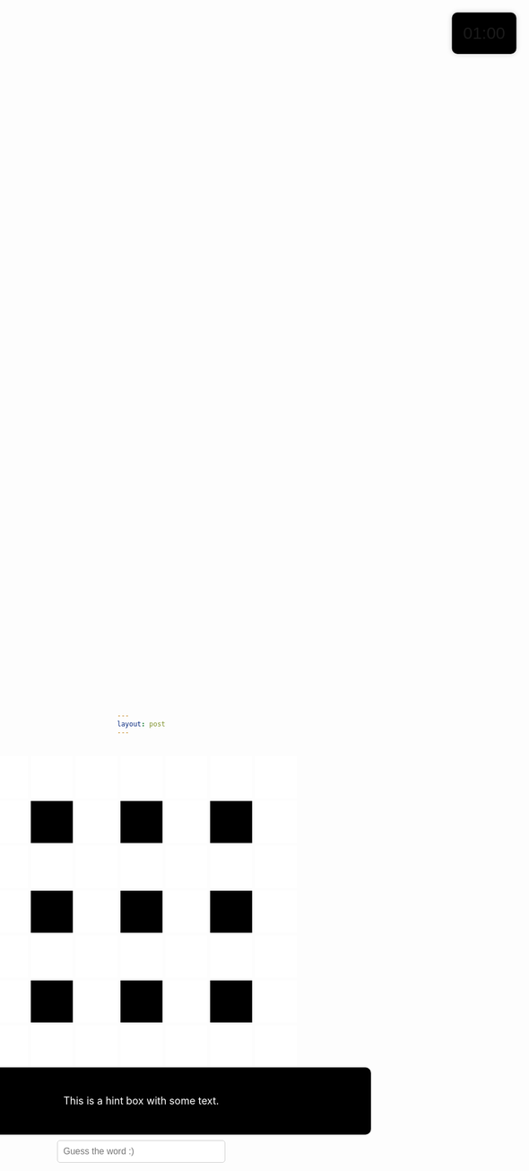 ```yaml
---
layout: post
---
```



<html lang="en">
<head>
<meta charset="UTF-8">
<meta name="viewport" content="width=device-width, initial-scale=1.0">
<title>Gray Boxes</title>
<style>
    body {
        margin: 0;
        padding: 0;
        height: 100vh;
        background-image: url('https://wallpapers.com/images/hd/plain-black-background-02fh7564l8qq4m6d.jpg');
        background-size: cover; /* Cover the entire background */
        background-position: center; /* Center the background image */
        display: flex;
        flex-direction: column; /* Change to column layout */
        justify-content: center; /* Center content vertically */
        align-items: center; /* Center content horizontally */
        margin-top: 5px;
    }
    .container {
        display: grid;
        grid-template-columns: repeat(7, 75px); /* Adjust box width */
        grid-template-rows: repeat(7, 75px); /* Adjust box height */
        gap: 5px; /* Smaller gap between boxes */
    }
    .whitebox {
        position: relative;
        background-color: white; /* Light gray */
        width: 75px; /* Adjust box width */
        height: 75px; /* Adjust box height */
        font-size: 24px; /* Make font size bigger */
        color: red; /* Set text color to light blue */
        font-weight: bold; /* Make text bold */
        display: flex;
        justify-content: center;
        align-items: center;
        cursor: text; /* Set cursor to text */
    }
    .number {
        position: absolute;
        top: 0;
        left: 0;
        color: black; /* Set number color to black */
        font-size: 16px; /* Make font size smaller */
        padding: 5px; /* Add padding for spacing */
    }
    .letter {
        display: flex;
        justify-content: center;
        align-items: center;
        width: 100%;
        height: 100%;
        visibility: visible;
    }
    .blackbox {
        background-color: black; /* Light gray */
        width: 75px; /* Adjust box width */
        height: 75px; /* Adjust box height */
    }
    #game-container {
        display: flex;
        flex-direction: column;
        align-items: center;
        margin-top: 20px; /* Adjust the top margin as needed */
    }
    .hint-box {
        background-color: black;
        color: white;
        border-radius: 10px;
        padding: 10px;
        font-size: 18px;
        width: 800px;
        height: 100px;
        display: flex;
        justify-content: center;
        align-items: center;
        text-align: center;
    }
    .input-box {
        padding: 10px;
        border-radius: 5px;
        border: 1px solid #ccc;
        font-size: 16px;
        width: 300px;
        margin-top: 10px;
    }
    .timer-box {
        position: fixed;
        top: 10%;
        left: 90%;
        transform: translate(-50%, -50%);
        background-color: black;
        padding: 20px;
        border-radius: 10px;
        box-shadow: 0 0 10px rgba(0, 0, 0, 0.2);
        font-size: 30px;
        font-family: Verdana, sans-serif;
        }
</style>
</head>
<body>
<div id="game-container">
    <div class="container">
        <!-- 81 white and black boxes -->
            <div class="whitebox" id="box1"><span class="number"></span></div>
            <div class="whitebox" id="box2"><span class="number"></span></div>
            <div class="whitebox" id="box3"><span class="number"></span></div>
            <div class="whitebox" id="box4"><span class="number"></span></div>
            <div class="whitebox" id="box5"><span class="number"></span></div>
            <div class="whitebox" id="box6"><span class="number"></span></div>
            <div class="whitebox" id="box7"><span class="number"></span></div>
            <div class="whitebox" id="box8"><span class="number"></span></div>
        <div class="blackbox"></div>
            <div class="whitebox" id="box9"><span class="number"></span></div>
        <div class="blackbox"></div>
            <div class="whitebox" id="box10"><span class="number"></span></div>
        <div class="blackbox"></div>
            <div class="whitebox" id="box11"><span class="number"></span></div>
            <div class="whitebox" id="box12"><span class="number"></span></div>
            <div class="whitebox" id="box13"><span class="number"></span></div>
            <div class="whitebox" id="box14"><span class="number"></span></div>
            <div class="whitebox" id="box15"><span class="number"></span></div>
            <div class="whitebox" id="box16"><span class="number"></span></div>
            <div class="whitebox" id="box17"><span class="number"></span></div>
            <div class="whitebox" id="box18"><span class="number"></span></div>
            <div class="whitebox" id="box19"><span class="number"></span></div>
        <div class="blackbox"></div>
            <div class="whitebox" id="box20"><span class="number"></span></div>
        <div class="blackbox"></div>
            <div class="whitebox" id="box21"><span class="number"></span></div>
        <div class="blackbox"></div>
            <div class="whitebox" id="box22"><span class="number"></span></div>
            <div class="whitebox" id="box23"><span class="number"></span></div>
            <div class="whitebox" id="box24"><span class="number"></span></div>
            <div class="whitebox" id="box25"><span class="number"></span></div>
            <div class="whitebox" id="box26"><span class="number"></span></div>
            <div class="whitebox" id="box27"><span class="number"></span></div>
            <div class="whitebox" id="box28"><span class="number"></span></div>
            <div class="whitebox" id="box29"><span class="number"></span></div>
            <div class="whitebox" id="box30"><span class="number"></span></div>
        <div class="blackbox"></div>
            <div class="whitebox" id="box31"><span class="number"></span></div>
        <div class="blackbox"></div>
            <div class="whitebox" id="box32"><span class="number"></span></div>
        <div class="blackbox"></div>
            <div class="whitebox" id="box33"><span class="number"></span></div>
            <div class="whitebox" id="box34"><span class="number"></span></div>
            <div class="whitebox" id="box35"><span class="number"></span></div>
            <div class="whitebox" id="box36"><span class="number"></span></div>
            <div class="whitebox" id="box37"><span class="number"></span></div>
            <div class="whitebox" id="box38"><span class="number"></span></div>
            <div class="whitebox" id="box39"><span class="number"></span></div>
            <div class="whitebox" id="box40"><span class="number"></span></div>  
    </div>
    <div class="hint-box">
    This is a hint box with some text.
</div>
<input type="text" class="input-box" placeholder="Guess the word :)" autocomplete="off">
</div>
        <div class="timer-box" id="timer">01:00</div>

<script>
    // Your existing JavaScript code here
    const boxLetterMapping = {
        box1: 'A',
        box2: 'T',
        box3: 'L',
        box4: 'A',
        box5: 'N',
        box6: 'T',
        box7: 'A',
        box8: 'C',
        box9: 'A',
        box10: 'A',
        box11: 'I',
        box12: 'C',
        box13: 'E',
        box14: 'N',
        box15: 'T',
        box16: 'R',
        box17: 'A',
        box18: 'L',
        box19: 'E',
        box20: 'S',
        box21: 'R',
        box22: 'M',
        box23: 'P',
        box24: 'R',
        box25: 'I',
        box26: 'M',
        box27: 'A',
        box28: 'T',
        box29: 'E',
        box30: 'T',
        box31: 'N',
        box32: 'T',
        box33: 'N',
        box34: 'S',
        box35: 'E',
        box36: 'G',
        box37: 'M',
        box38: 'E',
        box39: 'N',
        box40: 'T',
    };
    const wordHints = {
        Across: {
            1: "Host of 1996 summer olympics games",
            5: "Red line on the London underground train network",
            6: "Apes, monkeys",
            7: "Each of the parts into which somehting is or may be divided"
        },
        Down: {
            1.1: "Consents to receive or undertake (something offered)",
            2: "Capital of US State Michigan",
            3: "Tell a story as it happens",
            4: "Minor illness or disorder"
        }
    };
    const hintBoxMapping = {
        1: ['box1', 'box2', 'box3', 'box4', 'box5', 'box6', 'box7'], 
        1.1: ['box1','box8', 'box12', 'box19', 'box23', 'box30', 'box34'],
        6: ['box23', 'box24', 'box25', 'box26', 'box27', 'box28', 'box29'], 
        5: ['box12', 'box13', 'box14', 'box15', 'box16', 'box17', 'box18'],
        2: ['box3', 'box9', 'box14', 'box20', 'box25', 'box31', 'box36'],
        4: ['box7', 'box11', 'box18', 'box22', 'box29', 'box33', 'box40'],
        7: ['box34', 'box35', 'box36', 'box37', 'box38', 'box39', 'box40'],
        3: ['box5', 'box10', 'box16', 'box21', 'box27', 'box32', 'box38' ],
    };
    Object.keys(wordHints).forEach(direction => {
        Object.keys(wordHints[direction]).forEach(hintNumber => {
            const letters = hintBoxMapping[hintNumber].map(box => boxLetterMapping[box]);
            const hint = wordHints[direction][hintNumber];
            console.log(`The word is ${letters.join('')} and its hint is: ${hint}`);
        });
    });
    // Function to check if the user input matches the correct word for the displayed hint
let totalQuestionsAnswered = 0;
let currentWordHints;
let acrossWordsCompleted = false; // Initialize acrossWordsCompleted
let downWordsCompleted = false;
let correctAnswerCounter = 0;
let hintIndex = 1;
// Function to check if the user input matches the correct word for the displayed hint
function checkAnswer() {
    const userInput = document.querySelector('.input-box').value.trim().toUpperCase();
    const displayedHint = document.querySelector('.hint-box').innerText.trim();
    const hintNumber = parseInt(document.querySelector('.hint-box').getAttribute('data-hint'));
    if (!hintNumber) {
        console.log("No hint provided.");
        return;
    }
    if (!currentWordHints) {
        currentWordHints = wordHints['Across'];
        currentWordDirection = 'Across';
    }
    if (acrossWordsCompleted && !downWordsCompleted && currentWordDirection !== 'Down') {
        currentWordHints = wordHints['Down'];
        currentWordDirection = 'Down';
    }
    currentWordKey = Object.keys(currentWordHints).find(key => currentWordHints[key] === displayedHint);
    const correctLetters = hintBoxMapping[currentWordKey].map(box => boxLetterMapping[box]).join('');
    console.log("User Input:", userInput);
    console.log("Correct Word:", correctLetters);
    if (userInput === correctLetters) {
        correctAnswerCounter++;
        // If the answer is correct, display the word on the crossword
        hintBoxMapping[currentWordKey].forEach(boxId => {
            document.getElementById(boxId).innerText = boxLetterMapping[boxId];
        });
        console.log("Congratulations! You got it right!");
        // Clear the input box
        document.querySelector('.input-box').value = '';
        // Move to the next hint if available, or move to the next word
        const nextHintNumber = hintNumber + 1;
        const nextHint = currentWordHints[nextHintNumber];
        if (nextHint) {
            document.querySelector('.hint-box').innerText = nextHint;
            document.querySelector('.hint-box').setAttribute('data-hint', nextHintNumber);
        } else {
            totalQuestionsAnswered++;
            // If there are no more hints for this direction, mark the word as completed
            if (currentWordDirection === 'Across') {
                const nextWordKeys = Object.keys(currentWordHints);
                const nextWordIndex = nextWordKeys.indexOf(currentWordKey) + 1;
                const nextWordKey = nextWordKeys[nextWordIndex];
                // Check if all words have been completed
                if (acrossWordsCompleted && downWordsCompleted) {
                    console.log("All words completed.");
                    console.log("Well done! All words guessed correctly!");
                    // Change hint box background color to black
                    document.querySelector('.hint-box').style.backgroundColor = 'black';
                    // Display "Well done! All words guessed correctly!" in the console
                    console.log("Well done! All words guessed correctly!");
                    return;
                }
                if (nextWordKey) {
                    const nextWordHint = currentWordHints[nextWordKey];
                    document.querySelector('.hint-box').innerText = nextWordHint;
                    document.querySelector('.hint-box').setAttribute('data-hint', nextWordKey);
                    // Clear the input box and perform any other actions for the next word
                    document.querySelector('.input-box').value = '';
                    console.log("Moving to the next word.");
                } else {
                    console.log("All across words completed.");
                    acrossWordsCompleted = true;
                    if (!downWordsCompleted) {
                        currentWordHints = wordHints['Down'];
                        currentWordDirection = 'Down';
                        const firstDownHint = currentWordHints[Object.keys(currentWordHints)[0]];
                        const firstDownHintNumber = Object.keys(currentWordHints)[0];
                        document.querySelector('.hint-box').innerText = firstDownHint;
                        document.querySelector('.hint-box').setAttribute('data-hint', firstDownHintNumber);
                        // Clear the input box and perform any other actions for the next word
                        document.querySelector('.input-box').value = '';
                        console.log("Moving to the down words.");
                    } else {
                        console.log("All words completed.");
                        console.log("Well done! All words guessed correctly!");
                        // Change hint box background color to black
                        document.querySelector('.hint-box').style.backgroundColor = 'black';
                        // Display "Well done! All words guessed correctly!" in the console
                        console.log("Well done! All words guessed correctly!");
                        // Perform any necessary actions if all words are completed
                    }
                }
            } else if (currentWordDirection === 'Down') {
                const nextWordKeys = Object.keys(currentWordHints);
                const nextWordIndex = nextWordKeys.indexOf(currentWordKey) + 1;
                const nextWordKey = nextWordKeys[nextWordIndex];
                if (nextWordKey) {
                    const nextWordHint = currentWordHints[nextWordKey];
                    document.querySelector('.hint-box').innerText = nextWordHint;
                    document.querySelector('.hint-box').setAttribute('data-hint', nextWordKey);
                    // Clear the input box and perform any other actions for the next word
                    document.querySelector('.input-box').value = '';
                    console.log("Moving to the next word.");
                } else {
                    console.log("All down words completed.");
                    downWordsCompleted = true;
                    if (acrossWordsCompleted) {
                        console.log("All words completed.");
                        console.log("Well done! All words guessed correctly!");
                        // Change hint box background color to black
                        document.querySelector('.hint-box').style.backgroundColor = 'black';
                        // Display "Well done! All words guessed correctly!" in the console
                        console.log("Well done! All words guessed correctly!");
                        // Perform any necessary actions if all words are completed
                    }
                }
            }
        }
        if (totalQuestionsAnswered === 11) {
            console.log("You've answered 11 questions. Game Over.");
            // Perform any additional actions or cleanup here
            return;
        }
    } else {
        console.log("Sorry, that's not correct. Please try again.");
        alert('Incorrect word, try again');
    }
}
// Populate hint box with the first hint
populateHintBox(1);
// Listen for user input in the answer box
document.querySelector('.input-box').addEventListener('keyup', function(event) {
    if (event.key === 'Enter') {
        // If the user presses Enter, check the answer
        checkAnswer();
    }
});
function populateHintBox() {
    const hint = hintIndex % 2 === 1 ? wordHints['Across'][hintIndex] : wordHints['Down'][Math.ceil(hintIndex / 2)];
    if (hint) {
        document.querySelector('.hint-box').innerText = hint;
        document.querySelector('.hint-box').setAttribute('data-hint', hintIndex);
    } else {
        console.log("No hint provided for the specified hint number.");
    }
    hintIndex++;
}
  const timerDuration = 1 * 60; // in seconds
        let timeRemaining = timerDuration;

        // Function to start the timer
        function startTimer() {
            const timerElement = document.getElementById('timer');

            const timerInterval = setInterval(function() {
                // Calculate minutes and seconds
                const minutes = Math.floor(timeRemaining / 60);
                const seconds = timeRemaining % 60;

                // Update the timer display
                timerElement.textContent = `${minutes.toString().padStart(2, '0')}:${seconds.toString().padStart(2, '0')}`;

                // Decrement time remaining
                timeRemaining--;

                // If time runs out, stop the timer
                if (timeRemaining < 0) {
                    clearInterval(timerInterval);
                    // Alert the user that time is up
                    alert("Time's up!");
                    // Refresh the page
                    location.reload();
                }
            }, 1000); // Update every second
        }

        // Start the timer when the page loads
        startTimer();
</script>
</body>
</html>

